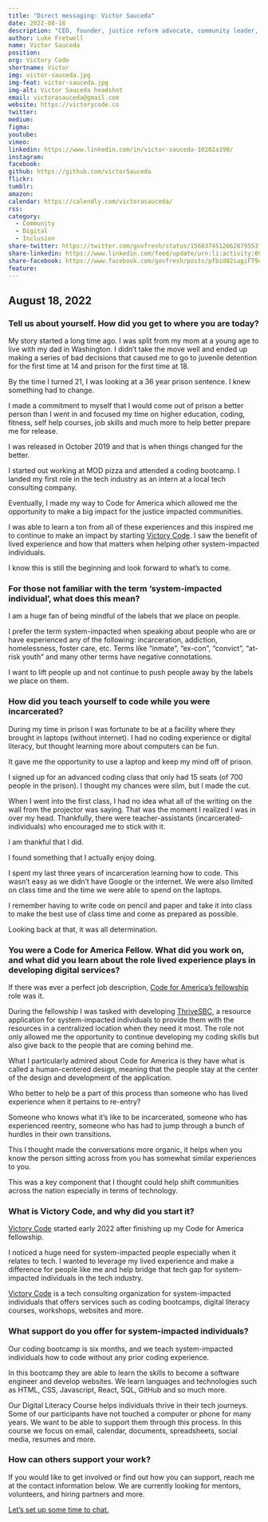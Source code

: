 ```yaml
---
title: "Direct messaging: Victor Sauceda"
date: 2022-08-18
description: "CEO, founder, justice reform advocate, community leader, change agent"
author: Luke Fretwell
name: Victor Sauceda
position:   
org: Victory Code
shortname: Victor
img: victor-sauceda.jpg
img-feat: victor-sauceda.jpg
img-alt: Victor Sauceda headshot
email: victorasauceda@gmail.com
website: https://victorycode.co
twitter: 
medium:
figma:
youtube:
vimeo:
linkedin: https://www.linkedin.com/in/victor-sauceda-10202a190/
instagram:
facebook:
github: https://github.com/victorSauceda
flickr:
tumblr:
amazon: 
calendar: https://calendly.com/victorasauceda/
rss:
category:
  - Community
  - Digital
  - Inclusion
share-twitter: https://twitter.com/govfresh/status/1560374512662679553?s=20&t=78ZKXUOwCw-YwLw4ll8LAA
share-linkedin: https://www.linkedin.com/feed/update/urn:li:activity:6966140533987532800
share-facebook: https://www.facebook.com/govfresh/posts/pfbid02iagiFT9c3Rm2umpHrKWjSciqSSkHrFEj3vMEqRL7qzqWpuXrxkK492N3viA4ynjHl
feature:
---
```


## August 18, 2022


### Tell us about yourself. How did you get to where you are today?

My story started a long time ago. I was split from my mom at a young age to live with my dad in Washington. I didn’t take the move well and ended up making a series of bad decisions that caused me to go to juvenile detention for the first time at 14 and prison for the first time at 18.

By the time I turned 21, I was looking at a 36 year prison sentence. I knew something had to change.

I made a commitment to myself that I would come out of prison a better person than I went in and focused my time on higher education, coding, fitness, self help courses, job skills and much more to help better prepare me for release.

I was released in October 2019 and that is when things changed for the better.

I started out working at MOD pizza and attended a coding bootcamp. I landed my first role in the tech industry as an intern at a local tech consulting company.

Eventually, I made my way to Code for America which allowed me the opportunity to make a big impact for the justice impacted communities.

I was able to learn a ton from all of these experiences and this inspired me to continue to make an impact by starting [Victory Code](https://www.victorycode.co/). I saw the benefit of lived experience and how that matters when helping other system-impacted individuals. 

I know this is still the beginning and look forward to what’s to come. 


### For those not familiar with the term ‘system-impacted individual’, what does this mean?

I am a huge fan of being mindful of the labels that we place on people.

I prefer the term system-impacted when speaking about people who are or have experienced any of the following: incarceration, addiction, homelessness, foster care, etc. Terms like “inmate”, “ex-con”, “convict”, “at-risk youth” and many other terms have negative connotations.

I want to lift people up and not continue to push people away by the labels we place on them.


### How did you teach yourself to code while you were incarcerated?

During my time in prison I was fortunate to be at a facility where they brought in laptops (without internet). I had no coding experience or digital literacy, but thought learning more about computers can be fun.

It gave me the opportunity to use a laptop and keep my mind off of prison.

I signed up for an advanced coding class that only had 15 seats (of 700 people in the prison). I thought my chances were slim, but I made the cut.

When I went into the first class, I had no idea what all of the writing on the wall from the projector was saying. That was the moment I realized I was in over my head. Thankfully, there were teacher-assistants (incarcerated-individuals) who encouraged me to stick with it.

I am thankful that I did.

I found something that I actually enjoy doing.

I spent my last three years of incarceration learning how to code. This wasn’t easy as we didn’t have Google or the internet. We were also limited on class time and the time we were able to spend on the laptops.

I remember having to write code on pencil and paper and take it into class to make the best use of class time and come as prepared as possible.

Looking back at that, it was all determination.


### You were a Code for America Fellow. What did you work on, and what did you learn about the role lived experience plays in developing digital services?

If there was ever a perfect job description, [Code for America’s fellowship](https://codeforamerica.org/programs/network/community-fellowship/) role was it.

During the fellowship I was tasked with developing [ThriveSBC](https://www.thrivesbc.com/), a resource application for system-impacted individuals to provide them with the resources in a centralized location when they need it most. The role not only allowed me the opportunity to continue developing my coding skills but also give back to the people that are coming behind me.

What I particularly admired about Code for America is they have what is called a human-centered design, meaning that the people stay at the center of the design and development of the application.

Who better to help be a part of this process than someone who has lived experience when it pertains to re-entry?

Someone who knows what it’s like to be incarcerated, someone who has experienced reentry, someone who has had to jump through a bunch of hurdles in their own transitions.

This I thought made the conversations more organic, it helps when you know the person sitting across from you has somewhat similar experiences to you.

This was a key component that I thought could help shift communities across the nation especially in terms of technology.


### What is Victory Code, and why did you start it?

[Victory Code](https://www.victorycode.co/) started early 2022 after finishing up my Code for America fellowship.

I noticed a huge need for system-impacted people especially when it relates to tech. I wanted to leverage my lived experience and make a difference for people like me and help bridge that tech gap for system-impacted individuals in the tech industry.

[Victory Code](https://www.victorycode.co/) is a tech consulting organization for system-impacted individuals that offers services such as coding bootcamps, digital literacy courses, workshops, websites and more. 


### What support do you offer for system-impacted individuals?

Our coding bootcamp is six months, and we teach system-impacted individuals how to code without any prior coding experience.

In this bootcamp they are able to learn the skills to become a software engineer and develop websites. We learn languages and technologies such as HTML, CSS, Javascript, React, SQL, GitHub and so much more.

Our Digital Literacy Course helps individuals thrive in their tech journeys. Some of our participants have not touched a computer or phone for many years. We want to be able to support them through this process. In this course we focus on email, calendar, documents, spreadsheets, social media, resumes and more. 


### How can others support your work?

If you would like to get involved or find out how you can support, reach me at the contact information below. We are currently looking for mentors, volunteers, and hiring partners and more.

[Let’s set up some time to chat.](https://www.victorycode.co/contact-us)